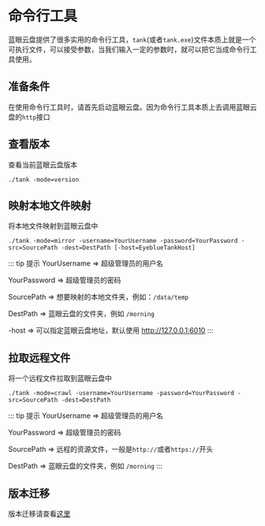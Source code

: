 # 命令行工具

蓝眼云盘提供了很多实用的命令行工具，`tank`(或者`tank.exe`)文件本质上就是一个可执行文件，可以接受参数，当我们输入一定的参数时，就可以把它当成命令行工具使用。

## 准备条件
在使用命令行工具时，请首先启动蓝眼云盘。因为命令行工具本质上去调用蓝眼云盘的`http`接口

## 查看版本

查看当前蓝眼云盘版本

```shell
./tank -mode=version
```

## 映射本地文件映射

将本地文件映射到蓝眼云盘中

```shell
./tank -mode=mirror -username=YourUsername -password=YourPassword -src=SourcePath -dest=DestPath [-host=EyeblueTankHost]
```

::: tip 提示
YourUsername => 超级管理员的用户名

YourPassword => 超级管理员的密码

SourcePath => 想要映射的本地文件夹，例如：`/data/temp`

DestPath => 蓝眼云盘的文件夹，例如 `/morning`

-host => 可以指定蓝眼云盘地址，默认使用 http://127.0.0.1:6010
:::

## 拉取远程文件

将一个远程文件拉取到蓝眼云盘中

```shell
./tank -mode=crawl -username=YourUsername -password=YourPassword -src=SourcePath -dest=DestPath
```

::: tip 提示
YourUsername => 超级管理员的用户名

YourPassword => 超级管理员的密码

SourcePath => 远程的资源文件，一般是`http://`或者`https://`开头

DestPath => 蓝眼云盘的文件夹，例如 `/morning`
:::

## 版本迁移

版本迁移请查看[这里](./migrate.md)




